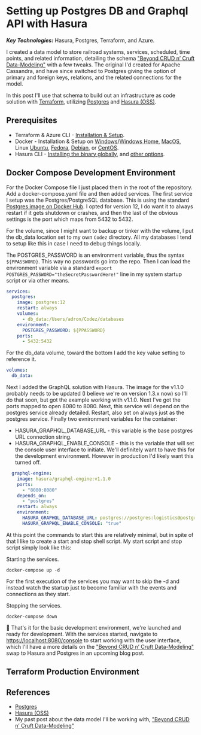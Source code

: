 # Setting up Postgres DB and Graphql API with Hasura

***Key Technologies:*** Hasura, Postgres, Terraform, and Azure.

I created a data model to store railroad systems, services, scheduled, time points, and related information, detailing the schema ["Beyond CRUD n’ Cruft Data-Modeling"](https://compositecode.blog/2019/11/25/beyond-crud-n-cruft-data-modeling/) with a few tweaks. The original I'd created for Apache Cassandra, and have since switched to Postgres giving the option of primary and foreign keys, relations, and the related connections for the model.

In this post I'll use that schema to build out an infrastructure as code solution with [Terraform](https://www.terraform.io/), utilizing [Postgres](https://www.postgresql.org/) and [Hasura (OSS)](https://hasura.io/opensource/).

## Prerequisites

* Terraform & Azure CLI - [Installation & Setup](https://compositecode.blog/2019/08/01/development-workspace-with-terraform/).
* Docker - Installation & Setup on [Windows](https://docs.docker.com/docker-for-windows/install/)/[Windows Home](https://docs.docker.com/docker-for-windows/install-windows-home/), [MacOS](https://docs.docker.com/docker-for-mac/install/), Linux [Ubuntu](https://docs.docker.com/engine/install/ubuntu/), [Fedora](https://docs.docker.com/engine/install/fedora/), [Debian](https://docs.docker.com/engine/install/debian/), or [CentOS](https://docs.docker.com/engine/install/centos/).
* Hasura CLI - [Installing the binary globally](https://hasura.io/docs/1.0/graphql/manual/hasura-cli/install-hasura-cli.html#install-a-binary-globally), and [other options](https://hasura.io/docs/1.0/graphql/manual/hasura-cli/install-hasura-cli.html).

## Docker Compose Development Environment

For the Docker Compose file I just placed them in the root of the repository. Add a docker-compose.yaml file and then added services. The first service I setup was the Postgres/PostgreSQL database. This is using the standard [Postgres image on Docker Hub](https://hub.docker.com/_/postgres/). I opted for version 12, I do want it to always restart if it gets shutdown or crashes, and then the last of the obvious settings is the port which maps from 5432 to 5432.

For the volume, since I might want to backup or tinker with the volume, I put the db_data location set to my own `Codez` directory. All my databases I tend to setup like this in case I need to debug things locally.

The POSTGRES_PASSWORD is an environment variable, thus the syntax `${PPASSWORD}`. This way no passwords go into the repo. Then I can load the environment variable via a standard `export POSTGRES_PASSWORD="theSecretPasswordHere!"` line in my system startup script or via other means.

```yaml
services:
  postgres:
    image: postgres:12
    restart: always
    volumes:
      - db_data:/Users/adron/Codez/databases
    environment:
      POSTGRES_PASSWORD: ${PPASSWORD}
    ports:
      - 5432:5432
```

For the db_data volume, toward the bottom I add the key value setting to reference it.

```yaml
volumes:
  db_data:
```

Next I added the GraphQL solution with Hasura. The image for the v1.1.0 probably needs to be updated (I believe we're on version 1.3.x now) so I'll do that soon, but got the example working with v1.1.0. Next I've got the ports mapped to open 8080 to 8080. Next, this service will depend on the postgres service already detailed. Restart, also set on always just as the postgres service. Finally two evnironment variables for the container:

* HASURA_GRAPHQL_DATABASE_URL - this variable is the base postgres URL connection string.
* HASURA_GRAPHQL_ENABLE_CONSOLE - this is the variable that will set the console user interface to initiate. We'll definitely want to have this for the development environment. However in production I'd likely want this turned off.

```yaml
  graphql-engine:
    image: hasura/graphql-engine:v1.1.0
    ports:
      - "8080:8080"
    depends_on:
      - "postgres"
    restart: always
    environment:
      HASURA_GRAPHQL_DATABASE_URL: postgres://postgres:logistics@postgres:5432/postgres
      HASURA_GRAPHQL_ENABLE_CONSOLE: "true"
```

At this point the commands to start this are relatively minimal, but in spite of that I like to create a start and stop shell script. My start script and stop script simply look like this:

Starting the services.

```shell
docker-compose up -d
```

For the first execution of the services you may want to skip the -d and instead watch the startup just to become familiar with the events and connections as they start.

Stopping the services.

```shell
docker-compose down
```

🚀 That's it for the basic development environment, we're launched and ready for development. With the services started, navigate to [https://localhost:8080/console](https://localhost:8080/console) to start working with the user interface, which I'll have a more details on the ["Beyond CRUD n’ Cruft Data-Modeling"](https://compositecode.blog/2019/11/25/beyond-crud-n-cruft-data-modeling/) swap to Hasura and Postgres in an upcoming blog post.

## Terraform Production Environment

## References

* [Postgres](https://www.postgresql.org/)
* [Hasura (OSS)](https://hasura.io/opensource/)
* My past post about the data model I'll be working with, ["Beyond CRUD n’ Cruft Data-Modeling"](https://compositecode.blog/2019/11/25/beyond-crud-n-cruft-data-modeling/)

